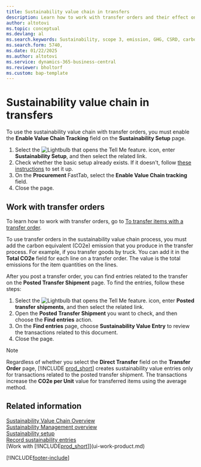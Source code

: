 ```yaml
---
title: Sustainability value chain in transfers
description: Learn how to work with transfer orders and their effect on the sustainability value chain process.
author: altotovi
ms.topic: conceptual
ms.devlang: al
ms.search.keywords: Sustainability, scope 3, emission, GHG, CSRD, carbon, CO2, value chain, transfer
ms.search.form: 5740,
ms.date: 01/22/2025
ms.author: altotovi
ms.service: dynamics-365-business-central
ms.reviewer: bholtorf
ms.custom: bap-template
---
```



# Sustainability value chain in transfers

To use the sustainability value chain with transfer orders, you must enable the **Enable Value Chain Tracking** field on the **Sustainability Setup** page.  

1. Select the ![Lightbulb that opens the Tell Me feature.](media/ui-search/search_small.png "Tell me what you want to do") icon, enter **Sustainability Setup**, and then select the related link.
2. Check whether the basic setup already exists. If it doesn't, follow [these instructions](finance-sustainability-setup.md) to set it up.  
3. On the **Procurement** FastTab, select the **Enable Value Chain tracking** field.
4. Close the page.

## Work with transfer orders  

To learn how to work with transfer orders, go to [To transfer items with a transfer order](inventory-how-transfer-between-locations.md#to-transfer-items-with-a-transfer-order).  

To use transfer orders in the sustainability value chain process, you must add the carbon equivalent (CO2e) emission that you produce in the transfer process. For example, if you transfer goods by truck. You can add it in the **Total CO2e** field for each line on a transfer order. The value is the total emissions for the item quantities on the lines.

After you post a transfer order, you can find entries related to the transfer on the **Posted Transfer Shipment** page. To find the entries, follow these steps:  

1. Select the ![Lightbulb that opens the Tell Me feature.](media/ui-search/search_small.png "Tell me what you want to do") icon, enter **Posted transfer shipments**, and then select the related link.
2. Open the **Posted Transfer Shipment** you want to check, and then choose the **Find entries** action.
3. On the **Find entries** page, choose **Sustainability Value Entry** to review the transactions related to this document.
4. Close the page.

> [!NOTE]
> Regardless of whether you select the **Direct Transfer** field on the **Transfer Order** page, [!INCLUDE [prod_short](includes/prod_short.md)] creates sustainability value entries only for transactions related to the posted transfer shipment. The transactions increase the **CO2e per Unit** value for transferred items using the average method.  

## Related information  

[Sustainability Value Chain Overview](value-chain-howto-overview.md)  
[Sustainability Management overview](finance-manage-sustainability.md)  
[Sustainability setup](finance-sustainability-setup.md)  
[Record sustainability entries](finance-sustainability-journal.md)  
[Work with [!INCLUDE[prod_short](includes/prod_short.md)]](ui-work-product.md)  

[!INCLUDE[footer-include](includes/footer-banner.md)]
